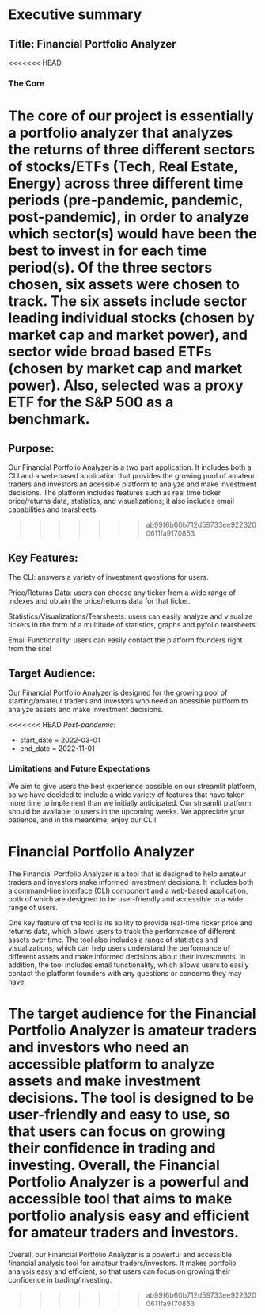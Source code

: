 # Executive summary

## Title: Financial Portfolio Analyzer

<<<<<<< HEAD
### The Core
The core of our project is essentially a portfolio analyzer that analyzes the returns of three different sectors of stocks/ETFs (Tech, Real Estate, Energy) across three different time periods (pre-pandemic, pandemic, post-pandemic), in order to analyze which sector(s) would have been the best to invest in for each time period(s). Of the three sectors chosen, six assets were chosen to track. The six assets include sector leading individual stocks (chosen by market cap and market power), and sector wide broad based ETFs (chosen by market cap and market power). Also, selected was a proxy ETF for the S&P 500 as a benchmark.
=======
## Purpose: 
Our Financial Portfolio Analyzer is a two part application. It includes both a CLI and a web-based application that provides the growing pool of amateur traders and investors an acessible platform to analyze and make investment decisions. The platform includes features such as real time ticker price/returns data, statistics, and visualizations; it also includes email capabilities and tearsheets.
>>>>>>> ab99f6b60b712d59733ee9223200611fa9170853

## Key Features:
The CLI: answers a variety of investment questions for users.

Price/Returns Data: users can choose any ticker from a wide range of indexes and obtain the price/returns data for that ticker.

Statistics/Visualizations/Tearsheets: users can easily analyze and visualize tickers in the form of a multitude of statistics, graphs and pyfolio tearsheets.

Email Functionality: users can easily contact the platform founders right from the site!

## Target Audience: 
Our Financial Portfolio Analyzer is designed for the growing pool of starting/amateur traders and investors who need an acessible platform to analyze assets and make investment decisions.

<<<<<<< HEAD
*Post-pandemic*:
- start_date = 2022-03-01
- end_date = 2022-11-01


### Limitations and Future Expectations
We aim to give users the best experience possible on our streamlit platform, so we have decided to include a wide variety of features that have taken more time to implement than we initially anticipated. Our streamlit platform should be available to users in the upcoming weeks. We appreciate your patience, and in the meantime, enjoy our CLI!


# Financial Portfolio Analyzer

The Financial Portfolio Analyzer is a tool that is designed to help amateur traders and investors make informed investment decisions. It includes both a command-line interface (CLI) component and a web-based application, both of which are designed to be user-friendly and accessible to a wide range of users.

One key feature of the tool is its ability to provide real-time ticker price and returns data, which allows users to track the performance of different assets over time. The tool also includes a range of statistics and visualizations, which can help users understand the performance of different assets and make informed decisions about their investments. In addition, the tool includes email functionality, which allows users to easily contact the platform founders with any questions or concerns they may have.

The target audience for the Financial Portfolio Analyzer is amateur traders and investors who need an accessible platform to analyze assets and make investment decisions. The tool is designed to be user-friendly and easy to use, so that users can focus on growing their confidence in trading and investing. Overall, the Financial Portfolio Analyzer is a powerful and accessible tool that aims to make portfolio analysis easy and efficient for amateur traders and investors.
=======
Overall, our Financial Portfolio Analyzer is a powerful and accessible financial analysis tool for amateur traders/investors. It makes portfolio analysis easy and efficient, so that users can focus on growing their confidence in trading/investing.
>>>>>>> ab99f6b60b712d59733ee9223200611fa9170853
